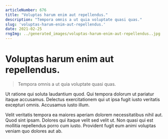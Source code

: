 ```yaml
---
articleNumber: 676
title: "Voluptas harum enim aut repellendus."
description: "Tempora omnis a ut quia voluptate quasi quas."
slug: 'voluptas-harum-enim-aut-repellendus.'
date: 2021-02-25
rngImg: ../generated_images/voluptas-harum-enim-aut-repellendus..jpg
---
```


# Voluptas harum enim aut repellendus.

> Tempora omnis a ut quia voluptate quasi quas.

Ut ratione qui soluta laudantium quod. Qui tempora dolorum ut pariatur itaque accusamus. Delectus exercitationem qui ut ipsa fugit iusto veritatis excepturi omnis. Accusamus iusto illum.
 Velit veritatis tempora ea maiores aperiam dolorem necessitatibus nihil aut. Quod sint ipsam. Dolores qui itaque velit sed velit ut. Non quasi qui est mollitia repellendus porro cum iusto. Provident fugit eum animi voluptas veniam quo dolores aut ab.
